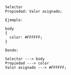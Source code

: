     Selector
    Propiedad: Valor asignado;

    Ejemplo:
 
    body
    {
      color: #FFFFFF;
    } 
    
    Donde: 

    Selector ---> body
    Propiedad ---> color
    Valor asignado ---> #FFFFFF;
    

